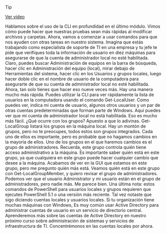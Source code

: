 > [!TIP]  
> [Ver video](https://youtu.be/nbCjdUb_OYE)

Hablamos sobre el uso de la CLI en profundidad en el último módulo. Vimos cómo puede hacer que nuestras pruebas sean más rápidas al modificar archivos y carpetas. Ahora, vamos a comenzar a usar comandos para que nos ayuden con otras tareas en nuestro sistema. Imagina que estás trabajando como especialista de soporte de TI en una empresa y tu jefe te pide que verifiques toda la información de usuario en diez máquinas para asegurarse de que la cuenta de administrador local no esté habilitada. Claro, puedes buscar Administración de equipos en la barra de búsqueda, hacer clic en Administración del equipo (local), mirar debajo de Herramientas del sistema, hacer clic en los Usuarios y grupos locales, luego hacer doble clic en el nombre de usuario de la computadora para asegurarte de que su cuenta de administrador local no esté habilitada. Ahora, tan solo tienes que hacer eso nueve veces más. Hay una manera mucho más rápida. Puedes utilizar la CLI para ver rápidamente la lista de usuarios en la computadora usando el comando Get-LocalUser. Como puedes ver, indica mi cuenta de usuario, algunos otros usuarios y un par de otras cuentas predeterminadas que forman parte de Windows. Aquí puedes ver que mi cuenta de administrador local no está habilitada. Eso es mucho más fácil. ¿Qué ocurre con los grupos? Apuesto a que lo adivinas. Get-LocalGroup listará los grupos en la máquina local. Hay un montón de grupos, pero no te preocupes, todos estos son grupos integrados. Cada uno de ellos es importante, pero es probable que no hagamos cambios en la mayoría de ellos. Uno de los grupos en el que haremos cambios es el grupo de administradores. Recuerda, este grupo controla quién tiene acceso administrativo a la máquina. Es importante saber quién está en este grupo, ya que cualquiera en este grupo puede hacer cualquier cambio que desee a la máquina. Acabamos de ver en la GUI que estamos en este grupo, pero me pregunto quién más está. Veamos quién está en este grupo con Get-LocalGroupMember, y quiero revisar el grupo de administradores. Podemos ver que el usuario Administrator y mi usuario están en el grupo de administradores, pero nadie más. Me parece bien. Una última nota: estos comandos de PowerShell para usuarios locales y grupos requieren que ejecutes PowerShell 5.1 o una versión más reciente. Tal vez notaste que sigo diciendo cuentas locales y usuarios locales. Si tu organización tiene muchas máquinas con Windows, Es muy común usar Active Directory para administrar cuentas de usuario en un servicio de directorio central. Aprenderemos más sobre las cuentas de Active Directory en nuestro próximo curso sobre administración de sistemas y servicios de infraestructura de TI. Concentrémonos en las cuentas locales por ahora.
